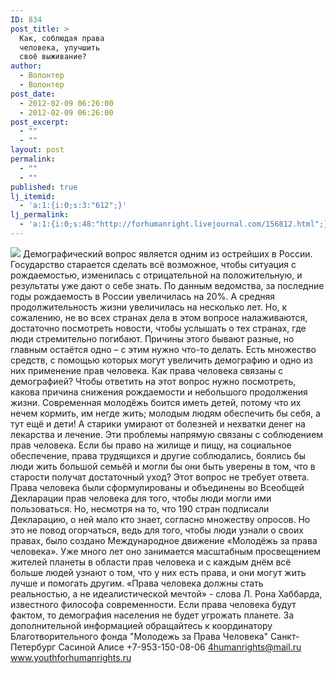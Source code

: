 ```yaml
---
ID: 834
post_title: >
  Как, соблюдая права
  человека, улучшить
  своё выживание?
author:
  - Волонтер
  - Волонтер
post_date:
  - 2012-02-09 06:26:00
  - 2012-02-09 06:26:00
post_excerpt:
  - ""
  - ""
layout: post
permalink:
  - ""
  - ""
published: true
lj_itemid:
  - 'a:1:{i:0;s:3:"612";}'
lj_permalink:
  - 'a:1:{i:0;s:48:"http://forhumanright.livejournal.com/156812.html";}'
---
```


<img src="http://cs5338.vk.com/u132145096/132409092/x_5b26039f.jpg" /> Демографический вопрос является одним из острейших в России. Государство старается сделать всё возможное, чтобы ситуация с рождаемостью, изменилась с отрицательной на положительную, и результаты уже дают о себе знать.
По данным ведомства, за последние годы рождаемость в России увеличилась на 20%. А средняя продолжительность жизни увеличилась на несколько лет. Но, к сожалению, не во всех странах дела в этом вопросе налаживаются, достаточно посмотреть новости, чтобы услышать о тех странах, где люди стремительно погибают. Причины этого бывают разные, но главным остаётся одно – с этим нужно что-то делать. Есть множество средств, с помощью которых могут увеличить демографию и одно из них применение прав человека. Как права человека связаны с демографией? Чтобы ответить на этот вопрос нужно посмотреть, какова причина снижения рождаемости и небольшого продолжения жизни. Современная молодёжь боится иметь детей, потому что их нечем кормить, им негде жить; молодым людям обеспечить бы себя, а тут ещё и дети! А старики умирают от болезней и нехватки денег на лекарства и лечение. Эти проблемы напрямую связаны с соблюдением прав человека. Если бы право на жилище и пищу, на социальное обеспечение, права трудящихся и другие соблюдались, боялись бы люди жить большой семьёй и могли бы они быть уверены в том, что в старости получат достаточный уход? Этот вопрос не требует ответа. 
Права человека были сформулированы и объединены во Всеобщей Декларации прав человека для того, чтобы люди могли ими пользоваться. Но, несмотря на то, что 190 стран подписали Декларацию, о ней мало кто знает, согласно множеству опросов. Но это не повод огорчаться, ведь для того, чтобы люди узнали о своих правах, было создано Международное движение «Молодёжь за права человека». Уже много лет оно занимается масштабным просвещением жителей планеты в области прав человека и с каждым днём всё больше людей узнают о том, что у них есть права, и они могут жить лучше и помогать другим. «Права человека должны стать реальностью, а не идеалистической мечтой» - слова Л. Рона Хаббарда, известного философа современности. Если права человека будут фактом, то демография населения не будет угрожать планете. 
За дополнительной информацией обращайтесь к координатору
Благотворительного фонда
"Молодежь за Права Человека" Санкт-Петербург 
Сасиной Алисе 
+7-953-150-08-06 
4humanrights@mail.ru
www.youthforhumanrights.ru